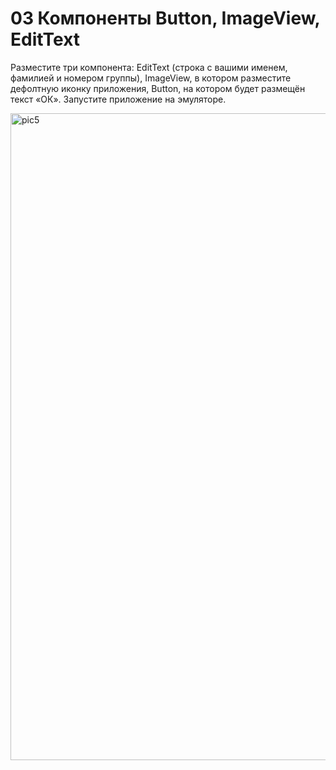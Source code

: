 # 03 Компоненты Button, ImageView, EditText
Разместите три компонента: EditText (строка с вашими именем, фамилией и номером группы), ImageView, в котором разместите дефолтную иконку приложения, Button, на котором будет размещён текст «ОК». 
Запустите приложение на эмуляторе.

<img width="1203" height="1035" alt="pic5" src="https://github.com/user-attachments/assets/c47c8b62-e5f7-48a4-87e6-6f368ae5a999" />
